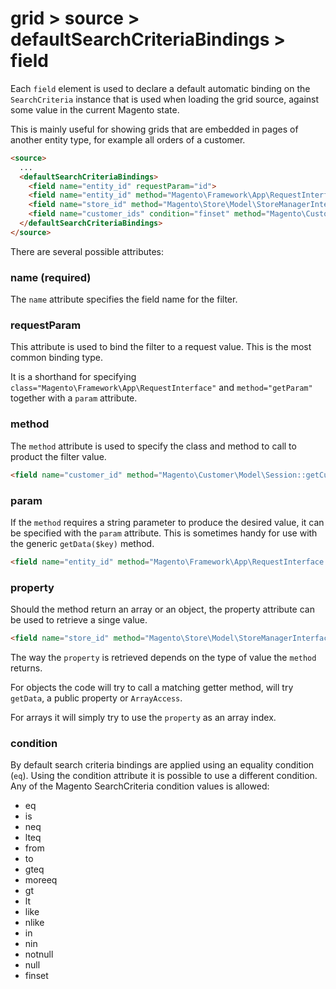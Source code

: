 # grid > source > defaultSearchCriteriaBindings > field

Each `field` element is used to declare a default automatic binding on the `SearchCriteria` instance that is used when loading the grid source, against some value in the current Magento state.

This is mainly useful for showing grids that are embedded in pages of another entity type, for example all orders of a customer.

```html
<source>
  ...
  <defaultSearchCriteriaBindings>
    <field name="entity_id" requestParam="id">
    <field name="entity_id" method="Magento\Framework\App\RequestInterface::getParam" param="id"/>
    <field name="store_id" method="Magento\Store\Model\StoreManagerInterface::getStore" property="id"/>
    <field name="customer_ids" condition="finset" method="Magento\Customer\Model\Session::getCustomerId"/>
  </defaultSearchCriteriaBindings>
</source>
```

There are several possible attributes:

### name (required)

The `name` attribute specifies the field name for the filter.

### requestParam

This attribute is used to bind the filter to a request value. This is the most common binding type.

It is a shorthand for specifying `class="Magento\Framework\App\RequestInterface"` and `method="getParam"` together with a `param` attribute.

### method

The `method` attribute is used to specify the class and method to call to product the filter value.

```html
<field name="customer_id" method="Magento\Customer\Model\Session::getCustomerId"/>
```

### param

If the `method` requires a string parameter to produce the desired value, it can be specified with the `param` attribute. This is sometimes handy for use with the generic `getData($key)` method.

```html
<field name="entity_id" method="Magento\Framework\App\RequestInterface::getParam" param="id"/>
```

### property

Should the method return an array or an object, the property attribute can be used to retrieve a singe value.

```html
<field name="store_id" method="Magento\Store\Model\StoreManagerInterface::getStore" property="id"/>
```

The way the `property` is retrieved depends on the type of value the `method` returns.

For objects the code will try to call a matching getter method, will try `getData`, a public property or `ArrayAccess`.

For arrays it will simply try to use the `property` as an array index.

### condition

By default search criteria bindings are applied using an equality condition (`eq`). Using the condition attribute it is possible to use a different condition. Any of the Magento SearchCriteria condition values is allowed:

* eq
* is
* neq
* lteq
* from
* to
* gteq
* moreeq
* gt
* lt
* like
* nlike
* in
* nin
* notnull
* null
* finset

